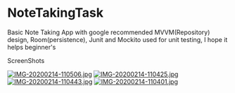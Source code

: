 # NoteTakingTask
Basic Note Taking App with google recommended MVVM(Repository) design, Room(persistence), Junit and Mockito used for unit testing, I hope it helps beginner's

ScreenShots


[![IMG-20200214-110506.jpg](https://i.postimg.cc/CxPVYzRk/IMG-20200214-110506.jpg)](https://postimg.cc/0zw405dy)
[![IMG-20200214-110425.jpg](https://i.postimg.cc/J4pFHSRW/IMG-20200214-110425.jpg)](https://postimg.cc/2VBGPcqH)
[![IMG-20200214-110443.jpg](https://i.postimg.cc/MHd9Rj2Y/IMG-20200214-110443.jpg)](https://postimg.cc/D44Q30zW)
[![IMG-20200214-110401.jpg](https://i.postimg.cc/6p7M23Hd/IMG-20200214-110401.jpg)](https://postimg.cc/sMrYbVCX)
